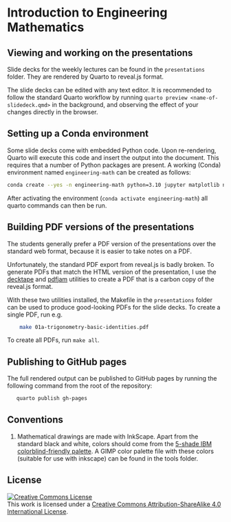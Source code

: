 Introduction to Engineering Mathematics
=======================================

Viewing and working on the presentations
----------------------------------------

Slide decks for the weekly lectures can be found in the `presentations`
folder. They are rendered by Quarto to reveal.js format.

The slide decks can be edited with any text editor. It is recommended to follow
the standard Quarto workflow by running `quarto preview
<name-of-slidedeck.qmd>` in the background, and observing the effect of your
changes directly in the browser.

Setting up a Conda environment
------------------------------

Some slide decks come with embedded Python code. Upon re-rendering, Quarto will
execute this code and insert the output into the document. This requires that a
number of Python packages are present. A working (Conda) environment named
`engineering-math` can be created as follows:
```bash
conda create --yes -n engineering-math python=3.10 jupyter matplotlib numpy
```

After activating the environment (`conda activate engineering-math`) all quarto commands can then be run.

Building PDF versions of the presentations
------------------------------------------

The students generally prefer a PDF version of the presentations over the
standard web format, because it is easier to take notes on a PDF.

Unfortunately, the standard PDF export from reveal.js is badly broken. To
generate PDFs that match the HTML version of the presentation, I use the
[decktape](https://github.com/astefanutti/decktape) and
[pdfjam](https://github.com/rrthomas/pdfjam) utilities to create a PDF that is
a carbon copy of the reveal.js format.

With these two utilities installed, the Makefile in the `presentations` folder can be used to produce good-looking PDFs for the slide decks. To create a single PDF, run e.g.
```bash
    make 01a-trigonometry-basic-identities.pdf
```
To create all PDFs, run `make all`.

Publishing to GitHub pages
--------------------------

The full rendered output can be published to GitHub pages by running the following command from the root of the repository:
```bash
   quarto publish gh-pages
```

Conventions
-----------

1. Mathematical drawings are made with InkScape. Apart from the standard black
   and white, colors should come from the [5-shade IBM colorblind-friendly
   palette](https://davidmathlogic.com/colorblind/#%23648FFF-%23785EF0-%23DC267F-%23FE6100-%23FFB000). A GIMP color palette file with these colors (suitable for use with inkscape) can be found in the tools folder.

License
-------

<a rel="license" href="http://creativecommons.org/licenses/by-sa/4.0/"><img alt="Creative Commons License" style="border-width:0" src="https://i.creativecommons.org/l/by-sa/4.0/80x15.png" /></a><br />This work is licensed under a <a rel="license" href="http://creativecommons.org/licenses/by-sa/4.0/">Creative Commons Attribution-ShareAlike 4.0 International License</a>.
